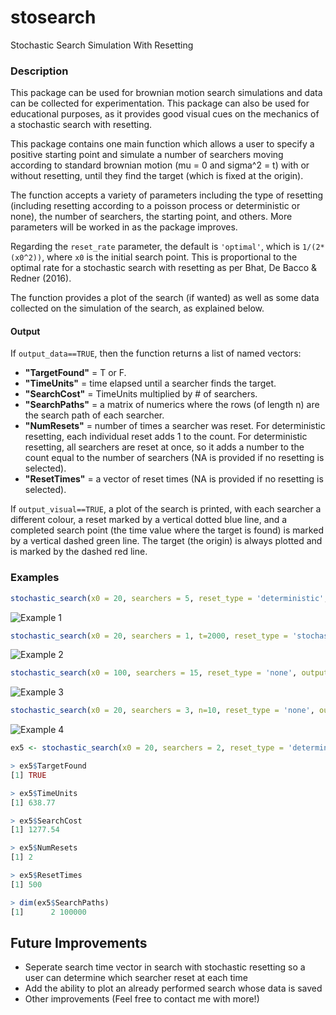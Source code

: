 
# stosearch

Stochastic Search Simulation With Resetting

### Description

This package can be used for brownian motion search simulations and data can be collected for experimentation. This package can also be used for educational purposes, as it provides good visual cues on the mechanics of a stochastic search with resetting.

This package contains one main function which allows a user to specify a positive starting point and simulate a number of searchers moving according to standard brownian motion (mu = 0 and sigma^2 = t) with or without resetting, until they find the target (which is fixed at the origin).

The function accepts a variety of parameters including the type of resetting (including resetting according to a poisson process or deterministic or none), the number of searchers, the starting point, and others. More parameters will be worked in as the package improves.

Regarding the `reset_rate` parameter, the default is `'optimal'`, which is `1/(2*(x0^2))`, where `x0` is the initial search point. This is proportional to the optimal rate for a stochastic search with resetting as per Bhat, De Bacco & Redner (2016).

The function provides a plot of the search (if wanted) as well as some data collected on the simulation of the search, as explained below.

#### Output

If `output_data==TRUE`, then the function returns a list of named vectors: 

+ **"TargetFound"** = T or F.  
+ **"TimeUnits"** = time elapsed until a searcher finds the target.  
+ **"SearchCost"** = TimeUnits multiplied by # of searchers.  
+ **"SearchPaths"** = a matrix of numerics where the rows (of length n) are the search path of each searcher.  
+ **"NumResets"** = number of times a searcher was reset. For deterministic resetting, each individual reset adds 1 to the count. For deterministic resetting, all searchers are reset at once, so it adds a number to the count equal to the number of searchers (NA is provided if no resetting is selected).  
+ **"ResetTimes"** = a vector of reset times (NA is provided if no resetting is selected). 

If `output_visual==TRUE`, a plot of the search is printed, with each searcher a different colour, a reset marked by a vertical dotted blue line, and a completed search point (the time value where the target is found) is marked by a vertical dashed green line. The target (the origin) is always plotted and is marked by the dashed red line.

### Examples

```R
stochastic_search(x0 = 20, searchers = 5, reset_type = 'deterministic', reset_rate = 1/367, output_data = FALSE)
```

![Example 1](https://i.imgur.com/a7X5yNR.png)

```R
stochastic_search(x0 = 20, searchers = 1, t=2000, reset_type = 'stochastic', reset_rate = 1/367, output_data = FALSE)
```

![Example 2](https://i.imgur.com/cM47dB9.png)

```R
stochastic_search(x0 = 100, searchers = 15, reset_type = 'none', output_data = FALSE)
```

![Example 3](https://i.imgur.com/dYEh5vD.png)

```R
stochastic_search(x0 = 20, searchers = 3, n=10, reset_type = 'none', output_visual = FALSE)
```

![Example 4](https://i.imgur.com/OrRIrd1.png)


```R
ex5 <- stochastic_search(x0 = 20, searchers = 2, reset_type = 'deterministic', reset_rate = 1/500, output_visual = FALSE)

> ex5$TargetFound
[1] TRUE

> ex5$TimeUnits
[1] 638.77

> ex5$SearchCost
[1] 1277.54

> ex5$NumResets
[1] 2

> ex5$ResetTimes
[1] 500

> dim(ex5$SearchPaths)
[1]      2 100000
```


## Future Improvements

+ Seperate search time vector in search with stochastic resetting so a user can determine which searcher reset at each time  
+ Add the ability to plot an already performed search whose data is saved
+ Other improvements (Feel free to contact me with more!)
